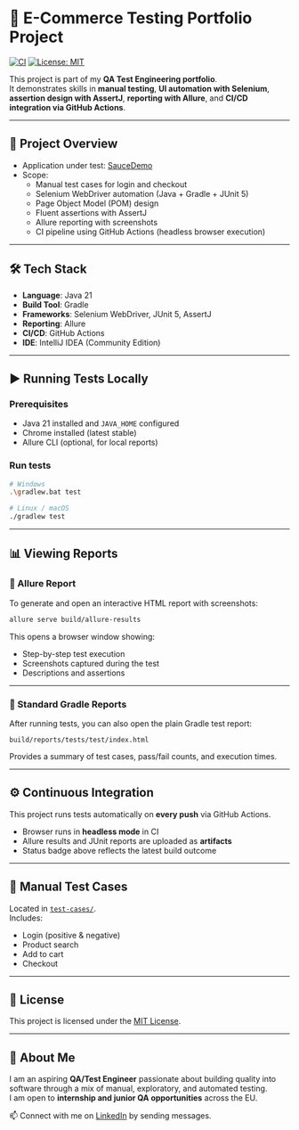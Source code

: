 # 🛒 E-Commerce Testing Portfolio Project

[![CI](https://github.com/ozturkeren/QA-TPs_ecommerce-testing-portfolio/actions/workflows/ci.yml/badge.svg)](https://github.com/ozturkeren/QA-TPs_ecommerce-testing-portfolio/actions/workflows/ci.yml)
[![License: MIT](https://img.shields.io/badge/License-MIT-yellow.svg)](LICENSE)

This project is part of my **QA Test Engineering portfolio**.  
It demonstrates skills in **manual testing**, **UI automation with Selenium**, **assertion design with AssertJ**, **reporting with Allure**, and **CI/CD integration via GitHub Actions**.

---

## 📌 Project Overview
- Application under test: [SauceDemo](https://www.saucedemo.com/)  
- Scope:
  - Manual test cases for login and checkout
  - Selenium WebDriver automation (Java + Gradle + JUnit 5)
  - Page Object Model (POM) design
  - Fluent assertions with AssertJ
  - Allure reporting with screenshots
  - CI pipeline using GitHub Actions (headless browser execution)

---

## 🛠 Tech Stack
- **Language**: Java 21  
- **Build Tool**: Gradle  
- **Frameworks**: Selenium WebDriver, JUnit 5, AssertJ  
- **Reporting**: Allure  
- **CI/CD**: GitHub Actions  
- **IDE**: IntelliJ IDEA (Community Edition)

---

## ▶️ Running Tests Locally

### Prerequisites
- Java 21 installed and `JAVA_HOME` configured  
- Chrome installed (latest stable)  
- Allure CLI (optional, for local reports)

### Run tests
```bash
# Windows
.\gradlew.bat test

# Linux / macOS
./gradlew test
```
---

## 📊 Viewing Reports

### 🔹 Allure Report
To generate and open an interactive HTML report with screenshots:
```bash
allure serve build/allure-results
```
This opens a browser window showing:
- Step-by-step test execution  
- Screenshots captured during the test  
- Descriptions and assertions  

---

### 🔹 Standard Gradle Reports
After running tests, you can also open the plain Gradle test report:  
```
build/reports/tests/test/index.html
```
Provides a summary of test cases, pass/fail counts, and execution times.

---

## ⚙️ Continuous Integration

This project runs tests automatically on **every push** via GitHub Actions.  
- Browser runs in **headless mode** in CI  
- Allure results and JUnit reports are uploaded as **artifacts**  
- Status badge above reflects the latest build outcome  

---

## 📝 Manual Test Cases

Located in [`test-cases/`](test-cases/).  
Includes:  
- Login (positive & negative)  
- Product search  
- Add to cart  
- Checkout  

---

## 📄 License

This project is licensed under the [MIT License](LICENSE).  

---

## 🙋 About Me

I am an aspiring **QA/Test Engineer** passionate about building quality into software through a mix of manual, exploratory, and automated testing.  
I am open to **internship and junior QA opportunities** across the EU.  
  
📫 Connect with me on [LinkedIn](https://www.linkedin.com/in/ozturk-eren/) by sending messages.
